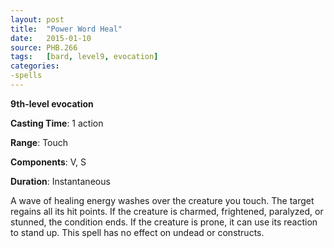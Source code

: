 ```yaml
---
layout: post
title:  "Power Word Heal"
date:   2015-01-10
source: PHB.266
tags:   [bard, level9, evocation]
categories:
-spells
---
```


**9th-level evocation**

**Casting Time**: 1 action

**Range**: Touch

**Components**: V, S

**Duration**: Instantaneous

A wave of healing energy washes over the creature you touch. The target regains all its hit points. If the creature is charmed, frightened, paralyzed, or stunned, the condition ends. If the creature is prone, it can use its reaction to stand up. This spell has no effect on undead or constructs.
